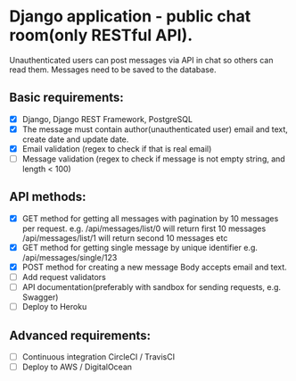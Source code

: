 # Django application - public chat room(only RESTful API).

Unauthenticated users can post messages via API in chat so others can read them.
Messages need to be saved to the database.

## Basic requirements:

- [x] Django, Django REST Framework, PostgreSQL
- [x] The message must contain author(unauthenticated user) email and text, create date and update date.
- [x] Email validation (regex to check if that is real email)
- [ ] Message validation (regex to check if message is not empty string, and length < 100)

## API methods:

- [x] GET method for getting all messages with pagination by 10 messages per request.
e.g.
/api/messages/list/0 will return first 10 messages
/api/messages/list/1 will return second 10 messages
etc
- [x] GET method for getting single message by unique identifier
e.g.
/api/messages/single/123
- [x] POST method for creating a new message
Body accepts email and text.
- [ ] Add request validators
- [ ] API documentation(preferably with sandbox for sending requests, e.g. Swagger)
- [ ] Deploy to Heroku

## Advanced requirements:

- [ ] Continuous integration CircleCI / TravisCI
- [ ] Deploy to AWS / DigitalOcean
